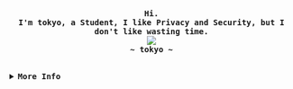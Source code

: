 <!-- tokyo's Aesthetic GitHub Profile -->
<div align="justify">

<!-- Profile -->
<p align="left"><strong></strong></p>
  <p align="center">
    <samp>
      <b>
        Hi.
      <br>
        I'm tokyo, a Student, I like Privacy and Security, but I don't like wasting time.
      </b>
      <br>
        <image src="https://readme-typing-svg.herokuapp.com?font=Iosevka&size=16&color=6791c9&center=true&width=410&height=45&lines=I+hate+life.">
      <br>
      <b>
        ~ tokyo  ~
      </b>
    </samp>
  </p>
<p align="right"><strong></strong></p>

<br>

<details>
<summary><samp><b>More Info</b></samp></summary>

<h2></h2><br>

<!-- Contact Me -->
<p align="center">
  <samp>
    [<a href="https://twitter.com/itsmaybetokyo">twitter</a>]
    [<a href="https://instagram.com/itsmaybetokyo">instagram</a>]
    [<a href="mailto:999tokyo@criptext.com">e-mail</a>]
  </samp>
</p>

</details>
</div>
